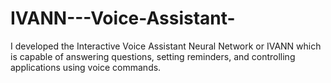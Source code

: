 # IVANN---Voice-Assistant-
I developed the Interactive Voice Assistant Neural Network or IVANN which is capable of answering questions, setting reminders, and controlling applications using voice commands.
